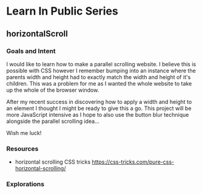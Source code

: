 # Learn In Public Series

## horizontalScroll

### Goals and Intent

I would like to learn how to make a parallel scrolling website. I believe this is possible with CSS however I remember bumping into an instance where the parents width and height had to exactly match the width and height of it's children. This was a problem for me as I wanted the whole website to take up the whole of the browser window.

After my recent success in discovering how to apply a width and height to an element I thought I might be ready to give this a go. This project will be more JavaScript intensive as I hope to also use the button blur technique alongside the parallel scrolling idea...

Wish me luck!

### Resources

- horizontal scrolling CSS tricks <https://css-tricks.com/pure-css-horizontal-scrolling/>

### Explorations
